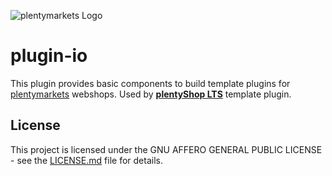 ![plentymarkets Logo](http://www.plentymarkets.eu/layout/pm/images/logo/plentymarkets-logo.jpg)
# plugin-io
This plugin provides basic components to build template plugins for [plentymarkets](https://www.plentymarkets.eu/tour/) webshops. Used by **[plentyShop LTS](https://github.com/plentymarkets/plugin-ceres)** template plugin.

## License

This project is licensed under the GNU AFFERO GENERAL PUBLIC LICENSE - see the [LICENSE.md](/LICENSE.md) file for details.